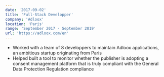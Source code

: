 ```yaml
---
date: '2017-09-02'
title: 'Full-Stack Developper'
company: 'Adloox'
location: 'Paris'
range: 'September 2017 - September 2019'
url: 'https://adloox.com/en'
---
```


- Worked with a team of 8 developpers to maintain Adloox applications, an ambitious startup originating from Paris
- Helped built a tool to monitor whether the publisher is adopting a consent management platform that is truly compliant with the General Data Protection Regulation compliance


